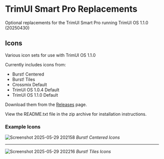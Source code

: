 # TrimUI Smart Pro Replacements

Optional replacements for the TrimUI Smart Pro running TrimUI OS 1.1.0 (20250430)

## Icons

Various icon sets for use with TrimUI OS 1.1.0

Currently includes icons from:

- Burst! Centered
- Burst! Tiles
- Crossmix Default
- TrimUI OS 1.0.4 Default
- TrimUI OS 1.1.0 Default

Download them from the [Releases](https://github.com/Stevearino42/trimui-smart-pro-replacements/releases) page.

View the README.txt file in the zip archive for installation instructions.

### Example Icons

![Screenshot 2025-05-29 202158](https://github.com/user-attachments/assets/dc28c81b-6c24-427a-b5f8-023d61a11098)
*Burst! Centered Icons*

***

![Screenshot 2025-05-29 202216](https://github.com/user-attachments/assets/9db2ae6d-69fa-4e6e-8af6-2d27089426f8)
*Burst! Tiles Icons*
